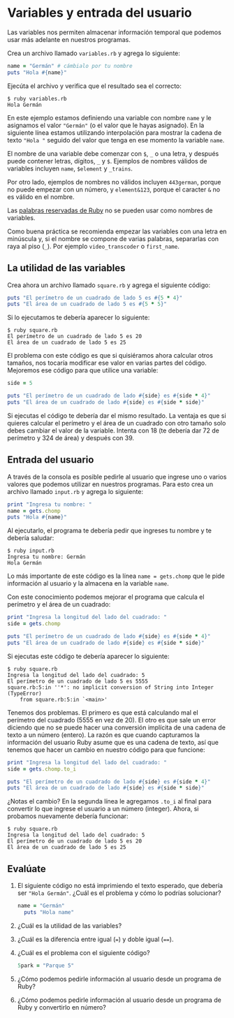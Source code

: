 # Variables y entrada del usuario

Las variables nos permiten almacenar información temporal que podemos usar más adelante en nuestros programas.

Crea un archivo llamado `variables.rb` y agrega lo siguiente:

```ruby
name = "Germán" # cámbialo por tu nombre
puts "Hola #{name}"
```

Ejecúta el archivo y verifica que el resultado sea el correcto:

```shell
$ ruby variables.rb
Hola Germán
```

En este ejemplo estamos definiendo una variable con nombre `name` y le asignamos el valor `"Germán"` (o el valor que le hayas asignado). En la siguiente línea estamos utilizando interpolación para mostrar la cadena de texto `"Hola "` seguido del valor que tenga en ese momento la variable `name`.

El nombre de una variable debe comenzar con `$`, `_` o una letra, y después puede contener letras, dígitos, `_` y `$`. Ejemplos de nombres válidos de variables incluyen `name`, `$element` y `_trains`.

Por otro lado, ejemplos de nombres no válidos incluyen `443german`, porque no puede empezar con un número, y `element&123`, porque el caracter `&` no es válido en el nombre.

Las [palabras reservadas de Ruby](http://www.studytonight.com/ruby/reserved-keywords-in-ruby) no se pueden usar como nombres de variables.

Como buena práctica se recomienda empezar las variables con una letra en minúscula y, si el nombre se compone de varias palabras, separarlas con raya al piso (`_`). Por ejemplo `video_transcoder` o `first_name`.

## La utilidad de las variables

Crea ahora un archivo llamado `square.rb` y agrega el siguiente código:

```ruby
puts "El perímetro de un cuadrado de lado 5 es #{5 * 4}"
puts "El área de un cuadrado de lado 5 es #{5 * 5}"
```

Si lo ejecutamos te debería aparecer lo siguiente:

```
$ ruby square.rb
El perímetro de un cuadrado de lado 5 es 20
El área de un cuadrado de lado 5 es 25
```

El problema con este código es que si quisiéramos ahora calcular otros tamaños, nos tocaría modificar ese valor en varias partes del código. Mejoremos ese código para que utilice una variable:

```ruby
side = 5

puts "El perímetro de un cuadrado de lado #{side} es #{side * 4}"
puts "El área de un cuadrado de lado #{side} es #{side * side}"
```

Si ejecutas el código te debería dar el mismo resultado. La ventaja es que si quieres calcular el perímetro y el área de un cuadrado con otro tamaño solo debes cambiar el valor de la variable. Intenta con 18 (te debería dar 72 de perímetro y 324 de área) y después con 39.

## Entrada del usuario

A través de la consola es posible pedirle al usuario que ingrese uno o varios valores que podemos utilizar en nuestros programas. Para esto crea un archivo llamado `input.rb` y agrega lo siguiente:

```ruby
print "Ingresa tu nombre: "
name = gets.chomp
puts "Hola #{name}"
```

Al ejecutarlo, el programa te debería pedir que ingreses tu nombre y te debería saludar:

```shell
$ ruby input.rb
Ingresa tu nombre: Germán
Hola Germán
```

Lo más importante de este código es la línea `name = gets.chomp` que le pide información al usuario y la almacena en la variable `name`.

Con este conocimiento podemos mejorar el programa que calcula el perímetro y el área de un cuadrado:

```ruby
print "Ingresa la longitud del lado del cuadrado: "
side = gets.chomp

puts "El perímetro de un cuadrado de lado #{side} es #{side * 4}"
puts "El área de un cuadrado de lado #{side} es #{side * side}"
```

Si ejecutas este código te debería aparecer lo siguiente:

```shell
$ ruby square.rb
Ingresa la longitud del lado del cuadrado: 5
El perímetro de un cuadrado de lado 5 es 5555
square.rb:5:in ''*': no implicit conversion of String into Integer (TypeError)
	from square.rb:5:in `<main>'
```

Tenemos dos problemas. El primero es que está calculando mal el perímetro del cuadrado (5555 en vez de 20). El otro es que sale un error diciendo que no se puede hacer una conversión implícita de una cadena de texto a un número (entero). La razón es que cuando capturamos la información del usuario Ruby asume que es una cadena de texto, así que tenemos que hacer un cambio en nuestro código para que funcione:

```ruby
print "Ingresa la longitud del lado del cuadrado: "
side = gets.chomp.to_i

puts "El perímetro de un cuadrado de lado #{side} es #{side * 4}"
puts "El área de un cuadrado de lado #{side} es #{side * side}"
```

¿Notas el cambio? En la segunda línea le agregamos `.to_i` al final para convertir lo que ingrese el usuario a un número (integer). Ahora, si probamos nuevamente debería funcionar:

```shell
$ ruby square.rb
Ingresa la longitud del lado del cuadrado: 5
El perímetro de un cuadrado de lado 5 es 20
El área de un cuadrado de lado 5 es 25
```

## Evalúate

1. El siguiente código no está imprimiendo el texto esperado, que debería ser `"Hola Germán"`. ¿Cuál es el problema y cómo lo podrías solucionar?

   ```rb
   name = "Germán"
	 puts "Hola name"
	 ```

2. ¿Cuál es la utilidad de las variables?

3. ¿Cuál es la diferencia entre igual (`=`) y doble igual (`==`).

4. ¿Cuál es el problema con el siguiente código?

   ```rb
   5park = "Parque 5"
	 ```

5. ¿Cómo podemos pedirle información al usuario desde un programa de Ruby?

6. ¿Cómo podemos pedirle información al usuario desde un programa de Ruby y convertirlo en número?
